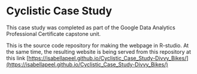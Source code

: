 # Cyclistic Case Study 
This case study was completed as part of the Google Data Analytics Professional Certificate capstone unit. 

This is the source code repository for making the webpage in R-studio. At the same time, the resulting website is being served from this repository at this link [https://isabellapeel.github.io/Cyclistic_Case_Study-Divvy_Bikes/](https://isabellapeel.github.io/Cyclistic_Case_Study-Divvy_Bikes/)





